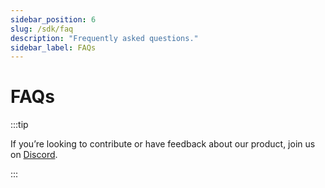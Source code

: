 ```yaml
---
sidebar_position: 6
slug: /sdk/faq
description: "Frequently asked questions."
sidebar_label: FAQs
---
```


# FAQs

:::tip

If you’re looking to contribute or have feedback about our product, join us on [Discord](https://discord.gg/r2U2gkNq9j).

:::